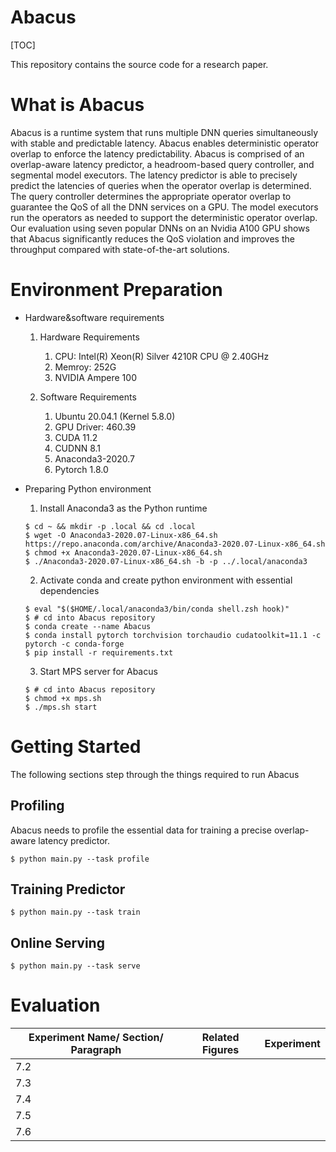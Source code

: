 # Abacus
[TOC]

This repository contains the source code for a research paper.

# What is Abacus
Abacus is a runtime system that runs multiple DNN queries simultaneously with stable and predictable latency. Abacus enables deterministic operator overlap to enforce the latency predictability. Abacus is comprised of an overlap-aware latency predictor, a headroom-based query controller, and segmental model executors. The latency predictor is able to precisely predict the latencies of queries when the operator overlap is determined. The query controller determines the appropriate operator overlap to guarantee the QoS of all the DNN services on a GPU. The model executors run the operators as needed to support the deterministic operator overlap. Our evaluation using seven popular DNNs on an Nvidia A100 GPU shows that Abacus significantly reduces the QoS violation and improves the throughput compared with state-of-the-art solutions.

# Environment Preparation
- Hardware&software requirements
  1. Hardware Requirements
     1. CPU: Intel(R) Xeon(R) Silver 4210R CPU @ 2.40GHz
     2. Memroy: 252G
     3. NVIDIA Ampere 100

  2. Software Requirements
     1. Ubuntu 20.04.1 (Kernel 5.8.0)
     2. GPU Driver: 460.39
     3. CUDA 11.2
     4. CUDNN 8.1
     5. Anaconda3-2020.7
     6. Pytorch 1.8.0

- Preparing Python environment
  1. Install Anaconda3 as the Python runtime
    ```shell
    $ cd ~ && mkdir -p .local && cd .local
    $ wget -O Anaconda3-2020.07-Linux-x86_64.sh https://repo.anaconda.com/archive/Anaconda3-2020.07-Linux-x86_64.sh
    $ chmod +x Anaconda3-2020.07-Linux-x86_64.sh
    $ ./Anaconda3-2020.07-Linux-x86_64.sh -b -p ../.local/anaconda3
    ```
  2. Activate conda and create python environment with essential dependencies
    ```shell
    $ eval "$($HOME/.local/anaconda3/bin/conda shell.zsh hook)"
    $ # cd into Abacus repository
    $ conda create --name Abacus
    $ conda install pytorch torchvision torchaudio cudatoolkit=11.1 -c pytorch -c conda-forge
    $ pip install -r requirements.txt
    ```
  3. Start MPS server for Abacus
    ```shell
    $ # cd into Abacus repository
    $ chmod +x mps.sh
    $ ./mps.sh start
    ```
# Getting Started

The following sections step through the things required to run Abacus

## Profiling
Abacus needs to profile the essential data for training a precise overlap-aware latency predictor.
```shell
$ python main.py --task profile
```
## Training Predictor

```
$ python main.py --task train
```

## Online Serving

```
$ python main.py --task serve
```

# Evaluation
| Experiment Name/ Section/ Paragraph | Related Figures | Experiment |
| ----------------------------------- | --------------- | ---------- |
|   7.2                                  |                 |            |
|   7.3                                  |                 |            |
|   7.4                                  |                 |            |
|   7.5                                  |                 |            |
|   7.6                                  |                 |            |
